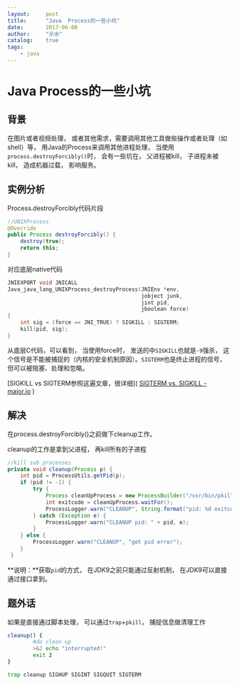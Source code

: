```yaml
---
layout:     post
title:      "Java  Process的一些小坑"
date:       2017-06-08
author:     "示水"
catalog:    true
tags:
    - java
---
```


# Java  Process的一些小坑

## 背景

在图片或者视频处理， 或者其他需求，需要调用其他工具做些操作或者处理（如shell）等， 用Java的Process来调用其他进程处理， 当使用`process.destroyForcibly()`时， 会有一些坑在， 父进程被kill， 子进程未被kill， 造成机器过载， 影响服务。

## 实例分析

Process.destroyForcibly代码片段

```java
//UNIXProcess
@Override
public Process destroyForcibly() {
    destroy(true);
    return this;
}
```

对应底层native代码

```c
JNIEXPORT void JNICALL
Java_java_lang_UNIXProcess_destroyProcess(JNIEnv *env,
                                          jobject junk,
                                          jint pid,
                                          jboolean force)
{
    int sig = (force == JNI_TRUE) ? SIGKILL : SIGTERM;
    kill(pid, sig);
}
```

从底层C代码，可以看到， 当使用force时， 发送的中`SIGKILL`也就是`-9`强杀， 这个信号是不能被捕捉的（内核的安全机制原因）。`SIGTERM`也是终止进程的信号， 但可以被阻塞、处理和忽略。

[SIGKILL vs SIGTERM参照这遍文章，很详细]( [SIGTERM vs. SIGKILL - major.io](https://major.io/2010/03/18/sigterm-vs-sigkill/) )

## 解决

在process.destroyForcibly()之前做下cleanup工作。 

cleanup的工作是拿到父进程， 再kill所有的子进程

```java
//kill sub processes
private void cleanup(Process p) {
    int pid = ProcessUtils.getPid(p);
    if (pid != -1) {
        try {
            Process cleanUpProcess = new ProcessBuilder("/usr/bin/pkill", "-9", "-P", String.valueOf(pid)).start();
            int exitcode = cleanUpProcess.waitFor();
            ProcessLogger.warn("CLEANUP", String.format("pid: %d exitcode: %d", pid, exitcode));
        } catch (Exception e) {
            ProcessLogger.warn("CLEANUP pid: " + pid, e);
        }
    } else {
        ProcessLogger.warn("CLEANUP", "get pid error");
    }
 }
```

**说明：**获取`pid`的方式， 在JDK9之前只能通过反射机制， 在JDK9可以直接通过接口拿到。

## 题外话

如果是直接通过脚本处理， 可以通过`trap`+`pkill`， 捕捉信息做清理工作

```bash
cleanup() {
        #do clean up
        >&2 echo "interrupted!"
        exit 2
}

trap cleanup SIGHUP SIGINT SIGQUIT SIGTERM
```





